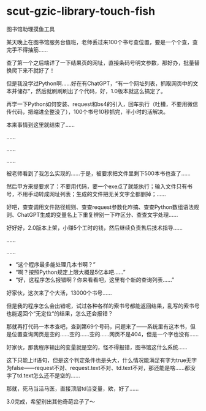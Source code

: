 # scut-gzic-library-touch-fish
图书馆助理摸鱼工具

某天晚上在图书馆服务台值班，老师丢过来100个书号查位置，要是一个个查，查完手不得抽筋……

查了第一个之后端详了一下结果页的网址，直接条码号明文参数，那好办，批量替换爬下来不就好了！

但是我没学过Python啊……好在有ChatGPT，“有一个网址列表，抓取网页中的文本并储存”，然后就刷刷刷出了个代码，好，1.0版本就这么搞定了。

再学一下Python如何安装、request和bs4的引入，回车执行（吐槽，不要用微信传代码，把缩进全整没了），100个书号10秒抓完，半小时的活解决。

本来事情到这里就结束了……

……

……

……

被老师看到了我怎么实现的……于是，被要求把文件里剩下500本书也查了……

然后甲方来提要求了：不要用代码，要一个exe点了就能执行；输入文件只有书号，不用手动转成网址列表；生成的文件把无关文字全都删掉；……

好吧，查查调用文件路径规则、查查request参数化咋搞、查查Python数组语法规则、ChatGPT生成的变量名上下重复辨别一下咋区分、查查文字处理……

好好好，2.0版本上架，小赚5个工时的钱，然后继续负责售后技术指导……

……

……

- “这个程序最多能处理几本书啊？”
- “啊？按照Python规定上限大概是5亿本吧……”
- “好，这程序怎么报错啊？你来看看吧，这里有个新的查询列表……”

好家伙，这次来了个大活，13000个书号……

但是我的程序怎么会出错呢，试过各种各样的索书号都能返回结果，乱写的索书号也能返回个“无定位“的结果，怎么还会报错？

那就再打代码一本本查吧，查到第69个号码，问题来了——系统里有这本书，但是位置查询网页是空的……空的……空的……网页不是404，但是一个字也没有……

好家伙，那我程序输出的变量就是空的，怪不得报错，图书馆这什么系统……

这下只能上if语句，但是这个判定条件也是头大，什么情况能满足有字为true无字为false——request不对、request.text不对、td.text不对，那还能是啥……都没字了td.text怎么还不是空的……

那就，死马当活马医，直接顶层td当变量，欸，好了……

3.0完成，希望别出其他奇葩岔子了～
